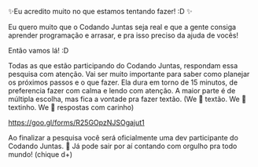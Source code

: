 ✨Eu acredito muito no que estamos tentando fazer! :D ✨

Eu quero muito que o Codando Juntas seja real e que a gente consiga aprender programação e arrasar, e pra isso preciso da ajuda de vocês!  

Então vamos lá! :D 

Todas as que estão participando do Codando Juntas, respondam essa pesquisa com atenção. Vai ser muito importante para saber como planejar os próximos passos e o que fazer. Ela dura em torno de 15 minutos, de preferencia fazer com calma e lendo com atenção. 
A maior parte é de múltipla escolha, mas fica a vontade pra fazer textão. (We 💜 textão. We 💜 textinho. We 💜 respostas com carinho)

https://goo.gl/forms/R25GOpzNJSOgajut1

Ao finalizar a pesquisa você será oficialmente uma dev participante do Codando Juntas. 💜 Já pode sair por aí contando com orgulho pra todo mundo! (chique d+) 
